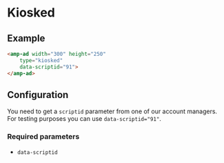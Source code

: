 <!---
Copyright 2016 The AMP HTML Authors. All Rights Reserved.

Licensed under the Apache License, Version 2.0 (the "License");
you may not use this file except in compliance with the License.
You may obtain a copy of the License at

      http://www.apache.org/licenses/LICENSE-2.0

Unless required by applicable law or agreed to in writing, software
distributed under the License is distributed on an "AS-IS" BASIS,
WITHOUT WARRANTIES OR CONDITIONS OF ANY KIND, either express or implied.
See the License for the specific language governing permissions and
limitations under the License.
-->

# Kiosked

## Example

```html
<amp-ad width="300" height="250"
    type="kiosked"
    data-scriptid="91">
</amp-ad>
```

## Configuration

You need to get a `scriptid` parameter from one of our account managers. 
For testing purposes you can use `data-scriptid="91"`.

### Required parameters

- `data-scriptid`

